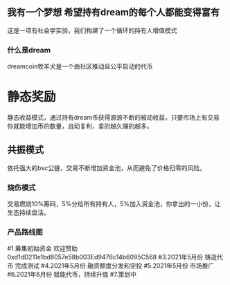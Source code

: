 ## 我有一个梦想  希望持有dream的每个人都能变得富有

这是一项有社会学实验，我们构建了一个循环的持有人增值模式

### 什么是dream

dreamcoin牧羊犬是一个由社区推动且公平启动的代币




# 静态奖励
静态收益模式，通过持有dream币获得源源不断的被动收益，只要市场上有交易你就能增加币的数量，自动复利，拿的越久赚的越多。
## 共振模式
依托强大的bsc公链，交易不断增加资金池，从而避免了价格归零的风险。
### 烧伤模式
交易燃烧10%筹码，5%分给所有持有人，5%加入资金池，你拿出的一小份，让生态持续盘活。




### 产品路线图

#1.筹集初始资金   欢迎赞助 0xd1dD211e1bd8057e58b003Ed9476c14b6095C568
#3.2021年5月份    铸造代币  完成测试
#4.2021年5月份    融资额度分发和空投
#5.2021年5月份    市场推广
#6.2021年6月份    赋能代币，持续升值
#7.策划中
